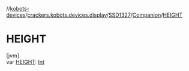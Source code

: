 //[kobots-devices](../../../../index.md)/[crackers.kobots.devices.display](../../index.md)/[SSD1327](../index.md)/[Companion](index.md)/[HEIGHT](-h-e-i-g-h-t.md)

# HEIGHT

[jvm]\
var [HEIGHT](-h-e-i-g-h-t.md): [Int](https://kotlinlang.org/api/latest/jvm/stdlib/kotlin/-int/index.html)
